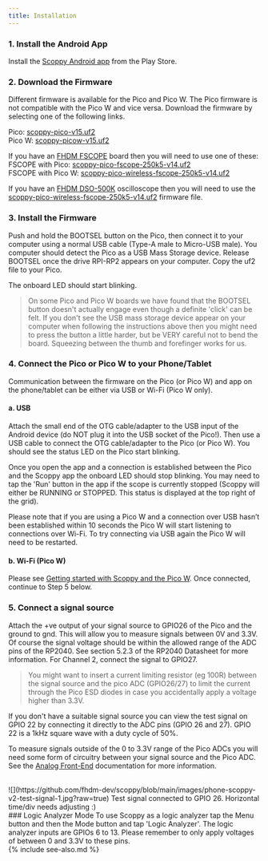 ```yaml
---
title: Installation
---
```



### 1. Install the Android App
Install the [Scoppy Android app](https://play.google.com/store/apps/details?id=xyz.fhdm.scoppy) from the Play Store.

### 2. Download the Firmware

Different firmware is available for the Pico and Pico W. The Pico firmware is not compatible with the Pico W and vice versa.
Download the firmware by selecting one of the following links.

Pico: [scoppy-pico-v15.uf2](https://github.com/fhdm-dev/scoppy/raw/main/docs/downloads/scoppy-pico-v15.uf2)
<br>
Pico W: [scoppy-picow-v15.uf2](https://github.com/fhdm-dev/scoppy/raw/main/docs/downloads/scoppy-picow-v15.uf2)

If you have an [FHDM FSCOPE](https://store.fhdm.xyz/fscope-500k) board then you will need to use one of these:
<br>
FSCOPE with Pico: [scoppy-pico-fscope-250k5-v14.uf2](https://github.com/fhdm-dev/scoppy/raw/main/docs/downloads/scoppy-pico-fscope-250k5-v14.uf2)
<br>
FSCOPE with Pico W: [scoppy-pico-wireless-fscope-250k5-v14.uf2](https://github.com/fhdm-dev/scoppy/raw/main/docs/downloads/scoppy-pico-wireless-fscope-250k5-v14.uf2)

If you have an [FHDM DSO-500K](https://store.fhdm.xyz/dso-500k) oscilloscope then you will need to use the
[scoppy-pico-wireless-fscope-250k5-v14.uf2](https://github.com/fhdm-dev/scoppy/raw/main/docs/downloads/scoppy-pico-wireless-fscope-250k5-v14.uf2) firmware file.
<br>

### 3. Install the Firmware
Push and hold the BOOTSEL button on the Pico, then connect it to your computer using a normal USB cable (Type-A male to Micro-USB male). You computer should detect the Pico as a USB Mass Storage device. Release BOOTSEL once the drive RPI-RP2 appears on your computer. Copy the uf2 file to your Pico.   

The onboard LED should start blinking.

> On some Pico and Pico W boards we have found that the BOOTSEL button doesn't actually engage even though a definite 'click' can be felt. If you don't see the USB mass storage device appear on your computer when following the instructions above then you might need to press the button a little harder, but be VERY careful not to bend the board. Squeezing between the thumb and forefinger works for us.

### 4. Connect the Pico or Pico W to your Phone/Tablet

Communication between the firmware on the Pico (or Pico W) and app on the phone/tablet can be either via USB or Wi-Fi (Pico W only). 

#### a. USB

Attach the small end of the OTG cable/adapter to the USB input of the Android device (do NOT plug it into the USB socket of the Pico!). Then use a USB cable to connect the OTG cable/adapter to the Pico (or Pico W). You should see the status LED on the Pico start blinking. 

Once you open the app and a connection is established between the Pico and the Scoppy app the onboard LED should stop blinking. You may need to tap the 'Run' button in the app if the scope is currently stopped (Scoppy will either be RUNNING or STOPPED. This status is displayed at the top right of the grid).

Please note that if you are using a Pico W and a connection over USB hasn’t been established within 10 seconds the Pico W will start listening to connections over Wi-Fi. To try connecting via USB again the Pico W will need to be restarted.

#### b. Wi-Fi (Pico W)

Please see [Getting started with Scoppy and the Pico W](./Getting-started-with-the-Pico-W). Once connected, continue to Step 5 below.

### 5. Connect a signal source
Attach the +ve output of your signal source to GPIO26 of the Pico and the ground to gnd. This will allow you to measure signals between 0V and 3.3V. Of course the signal voltage should be within the allowed range of the ADC pins of the RP2040. See section 5.2.3 of the RP2040 Datasheet for more information. For Channel 2, connect the signal to GPIO27. 

> You might want to insert a current limiting resistor (eg 100R) between the signal source and the pico ADC (GPIO26/27) to limit the current through the Pico ESD diodes in case you accidentally apply a voltage higher than 3.3V.

If you don't have a suitable signal source you can view the test signal on GPIO 22 by connecting it directly to the ADC pins (GPIO 26 and 27). GPIO 22 is a 1kHz square wave with a duty cycle of 50%.

To measure signals outside of the 0 to 3.3V range of the Pico ADCs you will need some form of circuitry between your signal source and the Pico ADC. See the [Analog Front-End](../wiki/Analog-Front-End) documentation for more information.

<br>
![](https://github.com/fhdm-dev/scoppy/blob/main/images/phone-scoppy-v2-test-signal-1.jpg?raw=true)
Test signal connected to GPIO 26. Horizontal time/div needs adjusting :)

<br>
### Logic Analyzer Mode
To use Scoppy as a logic analyzer tap the Menu button and then the Mode button and tap 'Logic Analyzer'. The logic analyzer inputs are GPIOs 6 to 13. Please remember to only apply voltages of between 0 and 3.3V to these pins.

<br>
{% include see-also.md %}
